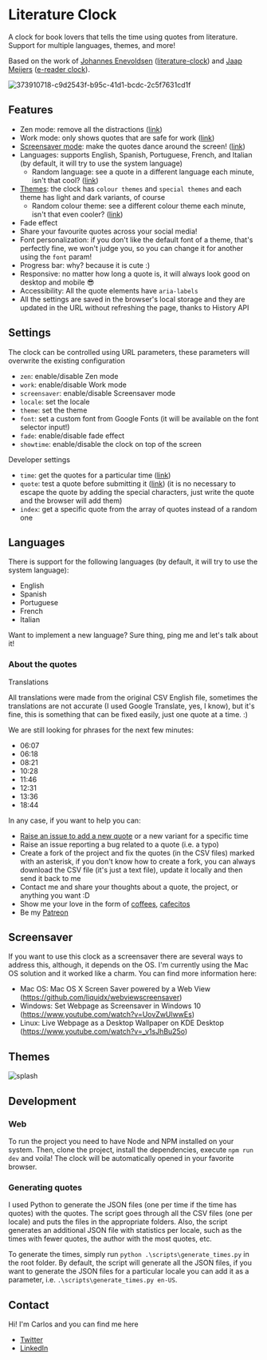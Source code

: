 # Literature Clock

A clock for book lovers that tells the time using quotes from literature. Support for multiple languages, themes, and more!

Based on the work of [Johannes Enevoldsen](https://twitter.com/JohsEnevoldsen) ([literature-clock](https://github.com/JohannesNE/literature-clock)) and [Jaap Meijers](http://www.eerlijkemedia.nl/) ([e-reader clock](https://www.instructables.com/id/Literary-Clock-Made-From-E-reader/)).

![373910718-c9d2543f-b95c-41d1-bcdc-2c5f7631cd1f](https://github.com/user-attachments/assets/15fedb98-8d39-418a-86fa-a7fd9d0077d2)

## Features

- Zen mode: remove all the distractions ([link](https://literatureclock.netlify.app/?zen=true))
- Work mode: only shows quotes that are safe for work ([link](https://literatureclock.netlify.app/?work=true))
- [Screensaver mode](#screensaver): make the quotes dance around the screen! ([link](https://literatureclock.netlify.app/?screensaver=true))
- Languages: supports English, Spanish, Portuguese, French, and Italian (by default, it will try to use the system language)
  - Random language: see a quote in a different language each minute, isn't that cool? ([link](https://literatureclock.netlify.app/?locale=random))
- [Themes](#themes): the clock has `colour themes` and `special themes` and each theme has light and dark variants, of course
  - Random colour theme: see a different colour theme each minute, isn't that even cooler? ([link](https://literatureclock.netlify.app/?theme=color-system))
- Fade effect
- Share your favourite quotes across your social media!
- Font personalization: if you don't like the default font of a theme, that's perfectly fine, we won't judge you, so you can change it for another using the `font` param!
- Progress bar: why? because it is cute :)
- Responsive: no matter how long a quote is, it will always look good on desktop and mobile 😎
- Accessibility: All the quote elements have `aria-labels`
- All the settings are saved in the browser's local storage and they are updated in the URL without refreshing the page, thanks to History API


## Settings

The clock can be controlled using URL parameters, these parameters will overwrite the existing configuration

- `zen`: enable/disable Zen mode
- `work`: enable/disable Work mode
- `screensaver`: enable/disable Screensaver mode
- `locale`: set the locale
- `theme`: set the theme
- `font`: set a custom font from Google Fonts (it will be available on the font selector input!)
- `fade`: enable/disable fade effect
- `showtime`: enable/disable the clock on top of the screen

Developer settings
  
- `time`: get the quotes for a particular time ([link](https://literatureclock.netlify.app/?time=12:30))
- `quote`: test a quote before submitting it ([link](https://literatureclock.netlify.app/?quote=Hi%20mom!%20I%27m%20part%20of%20the%20Literature%20Clock!)) (it is no necessary to escape the quote by adding the special characters, just write the quote and the browser will add them)
- `index`: get a specific quote from the array of quotes instead of a random one

## Languages

There is support for the following languages (by default, it will try to use the system language):

- English
- Spanish
- Portuguese
- French
- Italian

Want to implement a new language? Sure thing, ping me and let's talk about it!

### About the quotes

Translations

All translations were made from the original CSV English file, sometimes the translations are not accurate (I used Google Translate, yes, I know), but it's fine, this is something that can be fixed easily, just one quote at a time. :)

We are still looking for phrases for the next few minutes:

- 06:07
- 06:18
- 08:21
- 10:28
- 11:46
- 12:31
- 13:36
- 18:44

In any case, if you want to help you can:

- [Raise an issue to add a new quote](https://github.com/cdmoro/literature-clock/issues/new?template=add-quote.yml&labels=add-quote&title=%5B23%3A28%5D%5Ben%5D+Add+quote) or a new variant for a specific time
- Raise an issue reporting a bug related to a quote (i.e. a typo)
- Create a fork of the project and fix the quotes (in the CSV files) marked with an asterisk, if you don't know how to create a fork, you can always download the CSV file (it's just a text file), update it locally and then send it back to me
- Contact me and share your thoughts about a quote, the project, or anything you want :D
- Show me your love in the form of [coffees](https://buymeacoffee.com/cdmoro), [cafecitos](http://cafecito.app/cdmoro)
- Be my [Patreon](https://patreon.com/cdmoro)

## Screensaver

If you want to use this clock as a screensaver there are several ways to address this, although, it depends on the OS. I'm currently using the Mac OS solution and it worked like a charm. You can find more information here:

- Mac OS: Mac OS X Screen Saver powered by a Web View (https://github.com/liquidx/webviewscreensaver)
- Windows: Set Webpage as Screensaver in Windows 10 (https://www.youtube.com/watch?v=UovZwUlwwEs)
- Linux: Live Webpage as a Desktop Wallpaper on KDE Desktop (https://www.youtube.com/watch?v=_v1sJhBu25o)

## Themes

![splash](https://github.com/user-attachments/assets/d882b15c-0947-45ed-8456-25f56fb6083c)

## Development

### Web

To run the project you need to have Node and NPM installed on your system. Then, clone the project, install the dependencies, execute `npm run dev` and voila! The clock will be automatically opened in your favorite browser.

### Generating quotes

I used Python to generate the JSON files (one per time if the time has quotes) with the quotes. The script goes through all the CSV files (one per locale) and puts the files in the appropriate folders. Also, the script generates an additional JSON file with statistics per locale, such as the times with fewer quotes, the author with the most quotes, etc.

To generate the times, simply run `python .\scripts\generate_times.py` in the root folder. By default, the script will generate all the JSON files, if you want to generate the JSON files for a particular locale you can add it as a parameter, i.e. `.\scripts\generate_times.py en-US`.

## Contact

Hi! I'm Carlos and you can find me here

- [Twitter](https://twitter.com/CarlosBonadeo)
- [LinkedIn](https://twitter.com/CarlosBonadeo)
